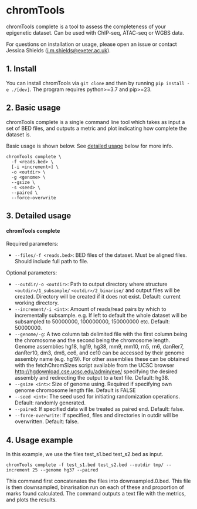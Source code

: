 # chromTools

chromTools complete is a tool to assess the completeness of your epigenetic dataset. Can be used with ChIP-seq, ATAC-seq or WGBS data.

For questions on installation or usage, please open an issue or contact Jessica Shields (j.m.shields@exeter.ac.uk).

## 1. Install

You can install chromTools via ```git clone``` and then by running ```pip install -e ./[dev]```. The program requires python>=3.7 and pip>=23.

## 2. Basic usage
chromTools complete is a single command line tool which takes as input a set of BED files, and outputs a metric and plot indicating how complete the dataset is.

Basic usage is shown below. See [detailed usage](https://github.com/aspides-js/chromTools/edit/main/README.md#3-detailed-usage) below for more info.

```
chromTools complete \
  -f <reads.bed> \
  [-i <increment>] \
  -o <outdir> \
  -g <genome> \
  --gsize \
  -s <seed> \
  --paired \
  --force-overwrite
```

## 3. Detailed usage

#### chromTools complete

Required parameters:

* `--files/-f <reads.bed>`: BED files of the dataset. Must be aligned files. Should include full path to file.

Optional parameters:

* `--outdir/-o <outdir>`: Path to output directory where structure `<outdir>/1_subsample/` `<outdir>/2_binarise/` and output files will be created. Directory will be created if it does not exist. Default: current working directory.  
* `--increment/-i <int>`: Amount of reads/read pairs by which to incrementally subsample. e.g. If left to default the whole dataset will be subsampled to 50000000, 100000000, 150000000 etc. Default: 50000000. 
* `--genome/-g`: A two column tab delimited file with the first column being the chromosome and the second being the chromosome length. Genome assemblies hg18, hg19, hg38, mm9, mm10, rn5, rn6, danRer7, danRer10, dm3, dm6, ce6, and ce10 can be accessed by their genome assembly name (e.g. hg19). For other assemblies these can be
obtained with the fetchChromSizes script available from the UCSC browser http://hgdownload.cse.ucsc.edu/admin/exe/
specifying the desired assembly and redirecting the output to a text file. Default: hg38.
* `--gsize <int>`: Size of genome using. Required if specifying own genome chromosome length file. Default is FALSE
* `--seed <int>`: The seed used for initiating randomization operations. Default: randomly generated.
* `--paired`: If specified data will be treated as paired end. Default: false.
* `--force-overwrite`: If specified, files and directories in outdir will be overwritten. Default: false.

## 4. Usage example
In this example, we use the files test_s1.bed test_s2.bed as input.

`chromTools complete -f test_s1.bed test_s2.bed --outdir tmp/ --increment 25 --genome hg37 --paired `

This command first concatenates the files into downsampled.0.bed. This file is then downsampled, binarisation run on each of these and proportion of marks found calculated. The command outputs a text file with the metrics, and plots the results.
